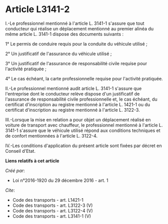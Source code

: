 # Article L3141-2

I.-Le professionnel mentionné à l'article L. 3141-1 s'assure que tout conducteur qui réalise un déplacement mentionné au
premier alinéa du même article L. 3141-1 dispose des documents suivants : 

1° Le permis de conduire requis pour la conduite du véhicule utilisé ; 

2° Un justificatif de l'assurance du véhicule utilisé ; 

3° Un justificatif de l'assurance de responsabilité civile requise pour l'activité pratiquée ; 

4° Le cas échéant, la carte professionnelle requise pour l'activité pratiquée. 

II.-Le professionnel mentionné audit article L. 3141-1 s'assure que l'entreprise dont le conducteur relève dispose d'un
justificatif de l'assurance de responsabilité civile professionnelle et, le cas échéant, du certificat d'inscription au
registre mentionné à l'article L. 1421-1 ou du certificat d'inscription au registre mentionné à l'article L. 3122-3. 

III.-Lorsque la mise en relation a pour objet un déplacement réalisé en voiture de transport avec chauffeur, le professionnel
mentionné à l'article L. 3141-1 s'assure que le véhicule utilisé répond aux conditions techniques et de confort mentionnées à
l'article L. 3122-4. 

IV.-Les conditions d'application du présent article sont fixées par décret en Conseil d'Etat.

**Liens relatifs à cet article**

_Créé par_:

  - Loi n°2016-1920 du 29 décembre 2016 - art. 1

_Cite_:

  - Code des transports - art. L1421-1
  - Code des transports - art. L3122-3 (V)
  - Code des transports - art. L3122-4 (V)
  - Code des transports - art. L3141-1 (V)
